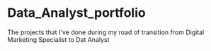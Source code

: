 # Data_Analyst_portfolio
The projects that I've done during my road of transition from Digital Marketing Specialist to Dat Analyst
